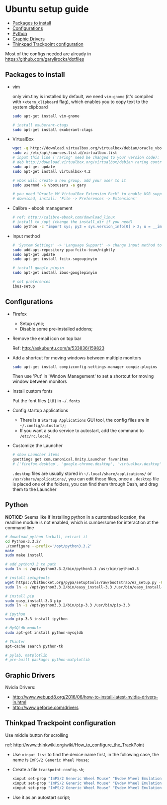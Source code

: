 # Ubuntu setup guide

- [Packages to install](#packages-to-install)
- [Configurations](#configurations)
- [Python](#python)
- [Graphic Drivers](#graphic-drivers)
- [Thinkpad Trackpoint configuration](#thinkpad-trackpoint-configuration)

Most of the configs needed are already in https://github.com/garylirocks/dotfiles

## Packages to install

- vim

  only vim.tiny is installed by default, we need `vim-gnome` (it's compiled with `+xterm_clipboard` flag), which enables you to copy text to the system clipboard

  ```sh
  sudo apt-get install vim-gnome

  # install exuberant-ctags
  sudo apt-get install exuberant-ctags
  ```

- VirtualBox

  ```sh
  wget -q http://download.virtualbox.org/virtualbox/debian/oracle_vbox.asc -O- | sudo apt-key add -
  sudo vi /etc/apt/sources.list.d/virtualbox.list
  # input this line ('raring' need be changed to your version code):
  # deb http://download.virtualbox.org/virtualbox/debian raring contrib
  sudo apt-get update
  sudo apt-get install virtualbox-4.2

  # vbox will create a new group, add your user to it
  sudo usermod -G vboxusers -a gary

  # you need "Oracle VM VirtualBox Extension Pack" to enable USB support in guest OS
  # download, install: 'File -> Preferences -> Extensions'
  ```

- Calibre - ebook management

  ```sh
  # ref: http://calibre-ebook.com/download_linux
  # install to /opt (change the install_dir if you need)
  sudo python -c "import sys; py3 = sys.version_info[0] > 2; u = __import__('urllib.request' if py3 else 'urllib', fromlist=1); exec(u.urlopen('http://status.calibre-ebook.com/linux_installer').read()); main(install_dir='/opt')"
  ```

- Input method

  ```sh
  # 'System Settings' -> 'Language Support' -> change input method to 'fcitx'
  sudo add-apt-repository ppa:fcitx-team/nightly
  sudo apt-get update
  sudo apt-get install fcitx-sogoupinyin

  # install google pinyin
  sudo apt-get install ibus-googlepinyin

  # set preferences
  ibus-setup
  ```

## Configurations

- Firefox

  - Setup sync;
  - Disable some pre-installed addons;

- Remove the email icon on top bar

  Ref: http://askubuntu.com/a/533836/159823

- Add a shortcut for moving windows between multiple monitors

  ```sh
  sudo apt-get install compizconfig-settings-manager compiz-plugins
  ```

  Then use 'Put' in 'Window Management' to set a shortcut for moving window between monitors

- Install custom fonts

  Put the font files (.ttf) in `~/.fonts`

- Config startup applications

  - There is a `Startup Applications` GUI tool, the config files are in `~/.config/autostart/`;
  - If you want a sudo service to autostart, add the command to `/etc/rc.local`;

- Customize the Launcher

  ```sh
  # show Launcher items
  gsettings get com.canonical.Unity.Launcher favorites
  # ['firefox.desktop', 'google-chrome.desktop', 'virtualbox.desktop', 'nautilus-home.desktop', 'gnome-control-center.desktop']
  ```

  `.desktop` files are usually stored in `~/.local/share/applications/` or `/usr/share/applications/`, you can edit those files, once a `.desktop` file is placed one of the folders, you can find them through Dash, and drag them to the Launcher

## Python

**NOTICE:** Seems like if installing python in a customized location, the readline module is not enabled, which is cumbersome for interaction at the command line

```sh
# download python tarball, extract it
cd Python-3.3.2/
./configure --prefix='/opt/python3.3.2'
make
sudo make install

# add python3.3 to path
sudo ln -s /opt/python3.3.2/bin/python3.3 /usr/bin/python3.3

# install setuptools
wget https://bitbucket.org/pypa/setuptools/raw/bootstrap/ez_setup.py -O - | sudo python3.3
sudo ln -s /opt/python3.3.2/bin/easy_install-3.3 /usr/bin/easy_install-3.3

# install pip
sudo easy_install-3.3 pip
sudo ln -s /opt/python3.3.2/bin/pip-3.3 /usr/bin/pip-3.3

# ipython
sudo pip-3.3 install ipython

# MySQLdb module
sudo apt-get install python-mysqldb

# Tkinter
apt-cache search python-tk

# pylab, matplotlib
# pre-built package: python-matplotlib
```

## Graphic Drivers

Nvidia Drivers:

- http://www.webupd8.org/2016/06/how-to-install-latest-nvidia-drivers-in.html
- http://www.geforce.com/drivers

## Thinkpad Trackpoint configuration

Use middle button for scrolling

ref: http://www.thinkwiki.org/wiki/How_to_configure_the_TrackPoint

- Use `xinput list` to find the device name first, in the following case, the name is `ImPS/2 Generic Wheel Mouse`;

- Create a file `trackpoint-config.sh`;

  ```sh
  xinput set-prop "ImPS/2 Generic Wheel Mouse" "Evdev Wheel Emulation" 1
  xinput set-prop "ImPS/2 Generic Wheel Mouse" "Evdev Wheel Emulation Button" 2
  xinput set-prop "ImPS/2 Generic Wheel Mouse" "Evdev Wheel Emulation Axes" 6 7 4 5
  ```

- Use it as an autostart script;
